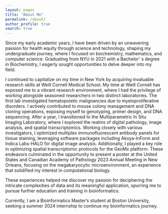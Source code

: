 ```yaml
---
layout: pages
title: "About Me"
permalink: /about/
author_profile: true
search: true
---
```


Since my early academic years, I have been driven by an unwavering passion for health equity through science and technology, shaping my undergraduate journey, where I focused on biochemistry, mathematics, and computer science. Graduating from NYU in 2021 with a Bachelor' s degree in Biochemistry, I eagerly sought opportunities to delve deeper into my field. 

I continued to capitalize on my time in New York by acquiring invaluable research skills at Weill Cornell Medical School. My time at Weill Cornell has exposed me to a vibrant research environment, where I had the privilege of working alongside seasoned researchers in two distinct laboratories. The first lab investigated hematopoietic malignancies due to myeloproliferative disorders. I actively contributed to mouse colony management and DNA cloning operations, exposing myself to genotyping, primer design, and DNA sequencing. After a year, I transitioned to the Multiparametric In Situ Imaging Laboratory, where I explored the realms of digital pathology, image analysis, and spatial transcriptomics. Working closely with various investigators, I optimized multiplex immunofluorescent antibody panels for tissue staining, leveraging software packages including Akoya-InForm and Indica Labs-HALO for digital image analysis. Additionally, I played a key role in optimizing spatial transcriptomic protocols for the GeoMx platform. These endeavors culminated in the opportunity to present a poster at the United States and Canadian Academy of Pathology 2023 Annual Meeting in New Orleans, focusing on the megakaryocytic microenvironment, an experience that solidified my interest in computational biology.

These experiences helped me discover my passion for deciphering the intricate complexities of data and its meaningful application, spurring me to pursue further education and training in bioinformatics.

Currently, I am a Bioinformatics Master’s student at Boston University, seeking a summer 2024 internship to continue my bioinformatics journey.

[MyLinkedIn]: https://www.linkedin.com/in/jstream11
[GitHub]: https://github.com/jstream11
